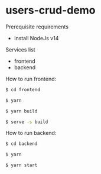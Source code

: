 # users-crud-demo
Prerequisite requirements

  - install NodeJs v14

Services list

  - frontend
  - backend

How to run frontend:
```sh
$ cd frontend
```
```sh
$ yarn
```
```sh
$ yarn build
```
```sh
$ serve -s build
```
How to run backend:
```sh
$ cd backend
```
```sh
$ yarn
```
```sh
$ yarn start
```

